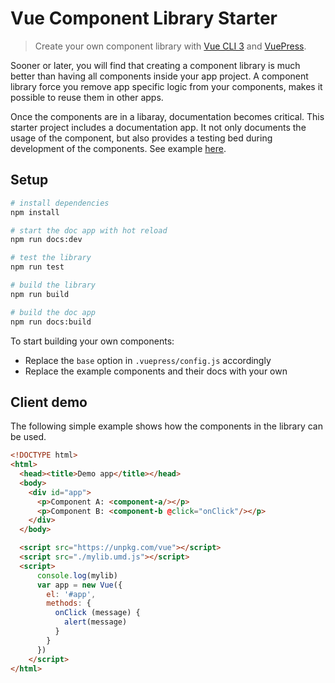 # Vue Component Library Starter

> Create your own component library with [Vue CLI 3](https://cli.vuejs.org/) and [VuePress](https://vuepress.vuejs.org/).

Sooner or later, you will find that creating a component library is much better than having all components inside your app project. A component library force you remove app specific logic from your components, makes it possible to reuse them in other apps. 

Once the components are in a libaray, documentation becomes critical. This starter project includes a documentation app. It not only documents the usage of the component, but also provides a testing bed during development of the components. See example [here](http://wuruoyun.github.io/vue-component-lib-starter).

## Setup

``` bash
# install dependencies
npm install

# start the doc app with hot reload
npm run docs:dev

# test the library
npm run test

# build the library
npm run build

# build the doc app
npm run docs:build
```

To start building your own components:

* Replace the `base` option in `.vuepress/config.js` accordingly
* Replace the example components and their docs with your own

## Client demo

The following simple example shows how the components in the library can be used.

```html
<!DOCTYPE html>
<html>
  <head><title>Demo app</title></head>
  <body>
    <div id="app">
      <p>Component A: <component-a/></p>
      <p>Component B: <component-b @click="onClick"/></p>
    </div>
  </body>

  <script src="https://unpkg.com/vue"></script>
  <script src="./mylib.umd.js"></script>
  <script>
      console.log(mylib)
      var app = new Vue({
        el: '#app',
        methods: {
          onClick (message) {
            alert(message)
          }
        }
      })
    </script>
</html>
```